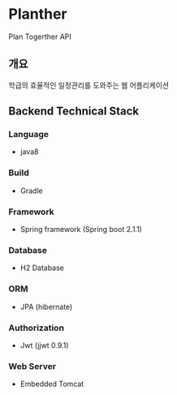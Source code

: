 # Planther
Plan Togerther API

## 개요
학급의 효율적인  일정관리를 도와주는 웹 어플리케이션

## Backend Technical Stack

### Language

- java8

### Build

- Gradle

### Framework

- Spring framework (Spring boot 2.1.1)

### Database

- H2 Database

### ORM

- JPA (hibernate)

### Authorization

- Jwt (jjwt 0.9.1)

### Web Server

- Embedded Tomcat